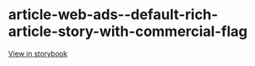 # article-web-ads--default-rich-article-story-with-commercial-flag

[View in storybook](https://raw.githack.com/Independent-Digital-News-and-Media-Ltd/indy-pwamp-sb/PR-1412-sb/index.html?path=/story/article-web-ads--default-rich-article-story-with-commercial-flag)